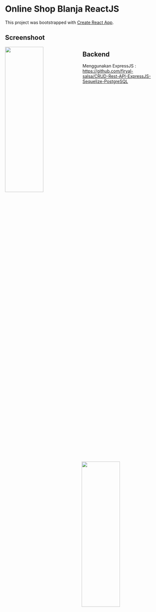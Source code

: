 # Online Shop Blanja ReactJS 

This project was bootstrapped with [Create React App](https://github.com/facebook/create-react-app).

## Screenshoot

<img src="https://res.cloudinary.com/dvehyvk3d/image/upload/v1631118488/samples/blanja/signup_lf9lj6.png" align="left" height="35%" width="50%" >
<img src="https://res.cloudinary.com/dvehyvk3d/image/upload/v1631118491/samples/blanja/home_rxvcgy.png" align="right" height="35%" width="50%" >


## Backend
  Menggunakan ExpressJS : https://github.com/firyal-salsa/CRUD-Rest-API-ExpressJS-Sequelize-PostgreSQL
